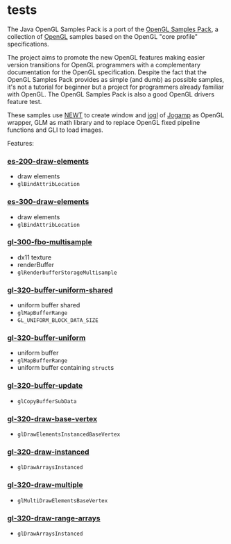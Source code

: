 # tests

The Java OpenGL Samples Pack is a port of the [OpenGL Samples Pack](http://www.g-truc.net/project-0026.html), a collection of [OpenGL](http://www.opengl.org/) samples based on the OpenGL "core profile" specifications.

The project aims to promote the new OpenGL features making easier version transitions for OpenGL programmers with a complementary documentation for the OpenGL specification. Despite the fact that the OpenGL Samples Pack provides as simple (and dumb) as possible samples, it's not a tutorial for beginner but a project for programmers already familiar with OpenGL. The OpenGL Samples Pack is also a good OpenGL drivers feature test.

These samples use [NEWT](http://jogamp.org/jogl/doc/NEWT-Overview.html) to create window and [jogl](http://jogamp.org/jogl/www/) of [Jogamp](http://jogamp.org/) as OpenGL wrapper, GLM as math library and to replace OpenGL fixed pipeline functions and GLI to load images. 


Features:

### [es-200-draw-elements](https://github.com/elect86/jogl-samples/blob/master/jogl-samples/src/tests/es200/Es_200_draw_elements.java)

- draw elements
- `glBindAttribLocation`

### [es-300-draw-elements](https://github.com/elect86/jogl-samples/blob/master/jogl-samples/src/tests/es300/Es_300_draw_elements.java)

- draw elements
- `glBindAttribLocation`

### [gl-300-fbo-multisample](https://github.com/elect86/jogl-samples/blob/master/jogl-samples/src/tests/gl300/Gl_300_fbo_multisample.java)

- dx11 texture
- renderBuffer
- `glRenderbufferStorageMultisample`

### [gl-320-buffer-uniform-shared](https://github.com/elect86/jogl-samples/blob/master/jogl-samples/src/tests/gl320/Gl_320_buffer_uniform_shared.java)

- uniform buffer shared
- `glMapBufferRange`
- `GL_UNIFORM_BLOCK_DATA_SIZE`

### [gl-320-buffer-uniform](https://github.com/elect86/jogl-samples/blob/master/jogl-samples/src/tests/gl320/Gl_320_buffer_uniform.java)

- uniform buffer
- `glMapBufferRange`
- uniform buffer containing `struct`s

### [gl-320-buffer-update](https://github.com/elect86/jogl-samples/blob/master/jogl-samples/src/tests/gl320/Gl_320_buffer_update.java)

- `glCopyBufferSubData`
 
### [gl-320-draw-base-vertex](https://github.com/elect86/jogl-samples/blob/master/jogl-samples/src/tests/gl320/Gl_320_draw_base_vertex.java)

- `glDrawElementsInstancedBaseVertex`
 
### [gl-320-draw-instanced](https://github.com/elect86/jogl-samples/blob/master/jogl-samples/src/tests/gl320/Gl_320_draw_instanced.java)

- `glDrawArraysInstanced`

### [gl-320-draw-multiple](https://github.com/elect86/jogl-samples/blob/master/jogl-samples/src/tests/gl320/Gl_320_draw_multiple.java)

- `glMultiDrawElementsBaseVertex`

### [gl-320-draw-range-arrays](https://github.com/elect86/jogl-samples/blob/master/jogl-samples/src/tests/gl320/Gl_320_draw_range_arrays.java)

- `glDrawArraysInstanced`
